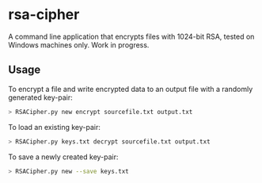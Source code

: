 # rsa-cipher
A command line application that encrypts files with 1024-bit RSA, tested on Windows machines only. Work in progress.

Usage
-----

To encrypt a file and write encrypted data to an output file with a randomly generated key-pair:

```bash
> RSACipher.py new encrypt sourcefile.txt output.txt
```

To load an existing key-pair:

```bash
> RSACipher.py keys.txt decrypt sourcefile.txt output.txt
```

To save a newly created key-pair:

```bash
> RSACipher.py new --save keys.txt
```